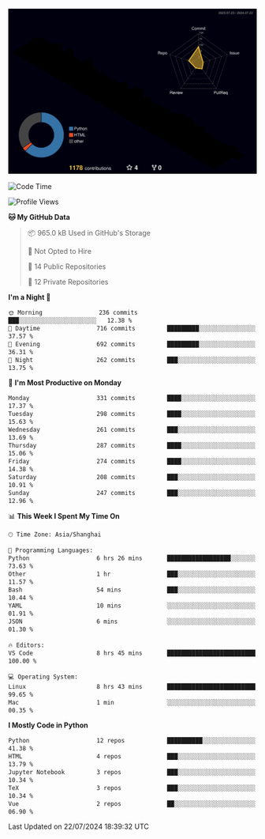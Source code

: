 <!--![](https://raw.githubusercontent.com/BorisYang326/BorisYang326/output/github-contribution-grid-snake-dark.svg) -->
![](./profile-3d-contrib/profile-night-rainbow.svg)
<!--START_SECTION:waka-->
![Code Time](http://img.shields.io/badge/Code%20Time-314%20hrs%2043%20mins-blue)

![Profile Views](http://img.shields.io/badge/Profile%20Views-0-blue)

**🐱 My GitHub Data** 

> 📦 965.0 kB Used in GitHub's Storage 
 > 
> 🚫 Not Opted to Hire
 > 
> 📜 14 Public Repositories 
 > 
> 🔑 12 Private Repositories 
 > 
**I'm a Night 🦉** 

```text
🌞 Morning                236 commits         ███░░░░░░░░░░░░░░░░░░░░░░   12.38 % 
🌆 Daytime                716 commits         █████████░░░░░░░░░░░░░░░░   37.57 % 
🌃 Evening                692 commits         █████████░░░░░░░░░░░░░░░░   36.31 % 
🌙 Night                  262 commits         ███░░░░░░░░░░░░░░░░░░░░░░   13.75 % 
```
📅 **I'm Most Productive on Monday** 

```text
Monday                   331 commits         ████░░░░░░░░░░░░░░░░░░░░░   17.37 % 
Tuesday                  298 commits         ████░░░░░░░░░░░░░░░░░░░░░   15.63 % 
Wednesday                261 commits         ███░░░░░░░░░░░░░░░░░░░░░░   13.69 % 
Thursday                 287 commits         ████░░░░░░░░░░░░░░░░░░░░░   15.06 % 
Friday                   274 commits         ████░░░░░░░░░░░░░░░░░░░░░   14.38 % 
Saturday                 208 commits         ███░░░░░░░░░░░░░░░░░░░░░░   10.91 % 
Sunday                   247 commits         ███░░░░░░░░░░░░░░░░░░░░░░   12.96 % 
```


📊 **This Week I Spent My Time On** 

```text
🕑︎ Time Zone: Asia/Shanghai

💬 Programming Languages: 
Python                   6 hrs 26 mins       ██████████████████░░░░░░░   73.63 % 
Other                    1 hr                ███░░░░░░░░░░░░░░░░░░░░░░   11.57 % 
Bash                     54 mins             ███░░░░░░░░░░░░░░░░░░░░░░   10.44 % 
YAML                     10 mins             ░░░░░░░░░░░░░░░░░░░░░░░░░   01.91 % 
JSON                     6 mins              ░░░░░░░░░░░░░░░░░░░░░░░░░   01.30 % 

🔥 Editors: 
VS Code                  8 hrs 45 mins       █████████████████████████   100.00 % 

💻 Operating System: 
Linux                    8 hrs 43 mins       █████████████████████████   99.65 % 
Mac                      1 min               ░░░░░░░░░░░░░░░░░░░░░░░░░   00.35 % 
```

**I Mostly Code in Python** 

```text
Python                   12 repos            ██████████░░░░░░░░░░░░░░░   41.38 % 
HTML                     4 repos             ███░░░░░░░░░░░░░░░░░░░░░░   13.79 % 
Jupyter Notebook         3 repos             ███░░░░░░░░░░░░░░░░░░░░░░   10.34 % 
TeX                      3 repos             ███░░░░░░░░░░░░░░░░░░░░░░   10.34 % 
Vue                      2 repos             ██░░░░░░░░░░░░░░░░░░░░░░░   06.90 % 
```




 Last Updated on 22/07/2024 18:39:32 UTC
<!--END_SECTION:waka-->
